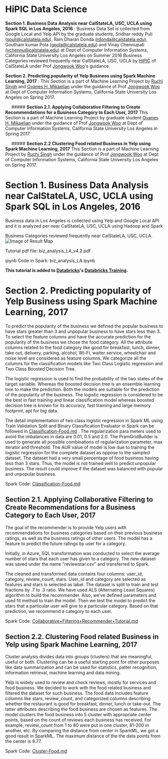 # HiPIC Data Science

**Section 1. Business Data Analysis near CalStateLA, USC, UCLA using Spark SQL in Los Angeles, 2016**
: Business Data Set is collected from Google Local and Yelp API by the graduate students, Sridhar reddy Puli (spuli@calstatela.edu), Ram Dharan Donda (rdonda@calstatela.edu), Goutham kumar Pola (gpola@calstatela.edu) and Vinay Chennupati (vchennu@calstatela.edu) at Dept of Computer Information Systems, California State University Los Angeles on Summer 2016
Business Categories reviewed frequently near CalStateLA, USC, UCLA by [HiPIC](http://web.calstatela.edu/centers/hipic/) of CalStateLA under Prof [Jongwook Woo](http://web.calstatela.edu/faculty/jwoo5/)'s guidance.

**Section 2. Predicting popularity of Yelp Business using Spark Machine Learning, 2017**
: This Section is a part of Machine Learning Project by [Ruchi Singh](https://www.linkedin.com/in/ruchi-singh-68015945/) and [Ovanes H. Mikaelian](https://www.linkedin.com/in/hovik-mikaelian-93a257a3/) under the guidance of Prof [Jongwook Woo](http://web.calstatela.edu/faculty/jwoo5/) at Dept of Computer Information Systems, California State University Los Angeles on Spring 2017.

&nbsp;&nbsp;&nbsp;&nbsp; ##### **Section 2.1. Applying Collaborative Filtering to Create Recommendations for a Business Category to Each User, 2017** 
   This Section is a part of Machine Learning Project by graduate student [Ovanes H. Mikaelian](https://www.linkedin.com/in/hovik-mikaelian-93a257a3/) under the guidance of Prof [Jongwook Woo](http://web.calstatela.edu/faculty/jwoo5/) at Dept of Computer Information Systems, California State University Los Angeles in Spring 2017.

&nbsp;&nbsp;&nbsp;&nbsp; ##### **Section 2.2 Clustering Food related Business in Yelp using Spark Machine Learning, 2017**
   This Section is a part of Machine Learning Project by [Ruchi Singh](https://www.linkedin.com/in/ruchi-singh-68015945/) under the guidance of Prof [Jongwook Woo](http://web.calstatela.edu/faculty/jwoo5/) at Dept of Computer Information Systems, California State University Los Angeles on Spring 2017.

# Section 1. Business Data Analysis near CalStateLA, USC, UCLA using Spark SQL in Los Angeles, 2016
Business data in Los Angeles is collected using Yelp and Google Local API and it is analyzed per near CalStateLA, USC, UCLA using Hadoop and Spark

Business Categories reviewed frequently near CalStateLA, USC, UCLA.
![Image of Result Map](https://github.com/hipic/biz_data_LA/blob/master/nearCampusBizSchools.JPG)

Tutorial pdf file: biz_analysis_LA_v4.2.pdf

ipynb Code in Spark: biz_analysis_LA.ipynb

**This tutorial is added to [Databricks](http://www.databricks.com)'s [Databricks Training](https://docs.databricks.com/spark/latest/training/cal-state-la-biz-data-la.html).**

# Section 2. Predicting popularity of Yelp Business using Spark Machine Learning, 2017

To predict the popularity of the business we defined the popular business to have stars greater than 3 and unpopular business to have stars less than 3. To select the feature columns and have the accurate prediction for the popularity of the business we chose the food category. All the attribute columns related to the food category like good for breakfast, lunch, dinner, take out, delivery, parking, alcohol, Wi-Fi, waiter service, wheelchair and noise level are considered as feature columns. We categorize all the columns for the classification models like Two Class Logistic regression and Two Class Boosted Decision Tree.

The logistic regression is used to find the probability of the two states of the target variable. Whereas the boosted decision tree is an ensemble learning tree to make the prediction. Both the models are suitable for the prediction of the popularity of the business. The logistic regression is considered to be the best in fast training and linear classification model whereas boosted decision tree is known for its accuracy, fast training and large memory footprint, apt for big data.

The detail implementation of two class logistic regression in Spark ML using Train Validation Split and Binary Classification Evaluator in Spark can be followed in [Classification-Food.md](https://github.com/hipic/biz_data_LA/blob/master/Spark%20ML-%20Classification/Classification-Food.md) . The regularization para meters used to avoid the imbalances in data are 0.01, 0.5 and 2.0. The PramGridBuilder is used to generate all possible combinations of regularization parameter, max iterator and threshold. The AUR value of model is low due to training the logistic regression for the complete dataset as oppose to the sampled dataset. The dataset had a very small percentage of food business having less than 3 stars. Thus, the model is not trained well to predict unpopular business. The result could improve if the dataset was balanced with popular and unpopular business.

Spark Code: [Classification-Food.md](https://github.com/hipic/biz_data_LA/blob/master/Spark%20ML-%20Classification/Classification-Food.md)

## Section 2.1. Applying Collaborative Filtering to Create Recommendations for a Business Category to Each User, 2017

The goal of the recommender is to provide Yelp users with recommendations for business categories based on their previous business ratings, as well as the business ratings of other users. The model has a feature to predict the future ratings by user for a category.

Initially, in Azure, SQL transformation was conducted to select the average number of stars that each user has given to a category. The new dataset was saved under the name "reviewstar.csv" and transferred to Spark.

The cleaned and transformed data contains four columns: user_id, category, review_count, stars. User_id and category are selected as features and stars is selected as label. The dataset is split to train and test fractions by .7 to .3 ratio. We have used ALS (Alternating Least Squares) algorithm to build the recommender. Also, we’ve defined parameters and used fit method to train the model. Then we test the model to predict the stars that a particular user will give to a particular category. Based on that prediction, we recommend a category to each user. 

Spark Code: [Collaborative+Filtering+Recommender+Tutorial.md](https://github.com/hipic/biz_data_LA/blob/master/Spark%20ML%20-%20Recommender/Collaborative%2BFiltering%2BRecommender%2BTutorial%20.md)

## Section 2.2. Clustering Food related Business in Yelp using Spark Machine Learning, 2017

Cluster analysis divides data into groups (clusters) that are meaningful, useful or both. Clustering can be a useful starting point for other purposes like data summarization and can be used for statistics, patter recognition, information retrieval, machine learning and data mining.

Yelp is widely used to review and check reviews, mostly for services and food business. We decided to work with the food related business and filtered the dataset for such business. The food data includes feature columns like stars, review_count, and categorized columns describing whether the restaurant is good for breakfast, dinner, lunch or take-out. The latter attributes describing the food business are chosen as features. The model clusters the food business into 5 cluster with appropriate center points, based on the count of reviews each business has received. For example, review_count from 1 to 80 were put in one cluster, 81-200 in another, etc. By comparing the distance from center in SparkML, we got a good result in SparkML. The maximum distance of the the data points from the center is 9.77.

Spark Code: [Cluster-Food.md](https://github.com/hipic/biz_data_LA/blob/master/Spark%20ML%20-%20Clustering/Cluster-Food.md)
